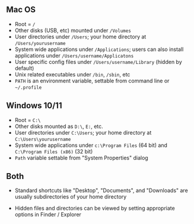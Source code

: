 ## Mac OS

* Root = `/`
* Other disks (USB, etc) mounted under `/Volumes`
* User directories under `/Users`; your home directory at `/Users/yourusername`
* System wide applications under `/Applications`; users can also install applications under `/Users/username/Applicatons`
* User specific config files under `/Users/username/Library` (hidden by default)
* Unix related executables under `/bin`, `/sbin`, etc
* `PATH` is an environment variable, settable from command line or `~/.profile`


## Windows 10/11

* Root = `C:\`
* Other disks mounted as `D:\`, `E:`, etc.
* User directories under `C:\Users`; your home directory at `C:\Users\yourusername`
* System wide applications under `c:\Program Files` (64 bit) and `C:\Program Files (x86)` (32 bit)
* `Path` variable settable from "System Properties" dialog


## Both

* Standard shortcuts like "Desktop", "Documents", and "Downloads" are usually subdirectories of your home directory
    
* Hidden files and directories can be viewed by setting appropriate options in Finder / Explorer